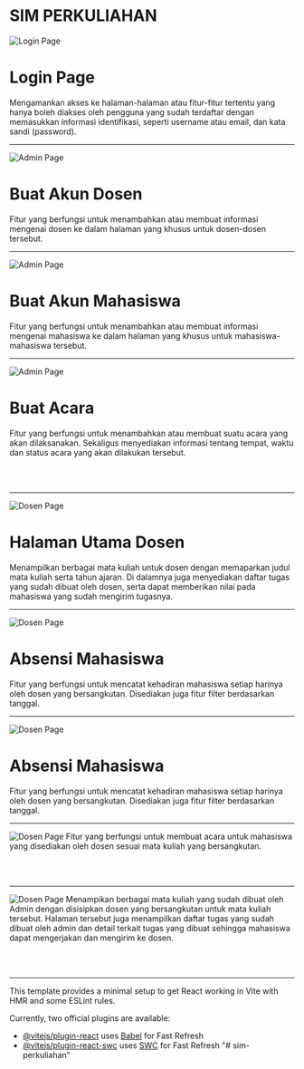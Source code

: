 # SIM PERKULIAHAN

![Login Page](images/Login.png)

<h1>Login Page</h1>
Mengamankan akses ke halaman-halaman atau fitur-fitur tertentu yang hanya boleh diakses oleh pengguna yang sudah terdaftar dengan memasukkan informasi identifikasi, seperti username atau email, dan kata sandi (password).
<hr>

![Admin Page](images/AdminDosen.png)

<h1>Buat Akun Dosen</h1>
Fitur yang berfungsi untuk menambahkan atau membuat informasi mengenai dosen ke dalam halaman yang khusus untuk dosen-dosen tersebut.
<hr>

![Admin Page](images/AdminMahasiswa.png)

<h1>Buat Akun Mahasiswa</h1>
Fitur yang berfungsi untuk menambahkan atau membuat informasi mengenai mahasiswa ke dalam halaman yang khusus untuk mahasiswa-mahasiswa tersebut.
<hr>

![Admin Page](images/AdminAcara.png)

<h1>Buat Acara</h1>
Fitur yang berfungsi untuk menambahkan atau membuat suatu acara yang akan dilaksanakan. Sekaligus menyediakan informasi tentang tempat, waktu dan status acara yang akan dilakukan tersebut.

<br></br>

<hr>

![Dosen Page](images/DosenDashboard.png)

<h1>Halaman Utama Dosen</h1>
Menampilkan berbagai mata kuliah untuk dosen dengan memaparkan judul mata kuliah serta tahun ajaran. Di dalamnya juga menyediakan daftar tugas yang sudah dibuat oleh dosen, serta dapat memberikan nilai pada mahasiswa yang sudah mengirim tugasnya.

<hr>

![Dosen Page](images/DosenAbsensi.png)

<h1>Absensi Mahasiswa</h1>
Fitur yang berfungsi untuk mencatat kehadiran mahasiswa setiap harinya oleh dosen yang bersangkutan. Disediakan juga fitur filter berdasarkan tanggal.

<hr>

![Dosen Page](images/DosenAbsensi.png)

<h1>Absensi Mahasiswa</h1>
Fitur yang berfungsi untuk mencatat kehadiran mahasiswa setiap harinya oleh dosen yang bersangkutan. Disediakan juga fitur filter berdasarkan tanggal.

<hr>

![Dosen Page](images/DosenBerita.png)
Fitur yang berfungsi untuk membuat acara untuk mahasiswa yang disediakan oleh dosen sesuai mata kuliah yang bersangkutan.

<br></br>

<hr>

![Dosen Page](images/MahasiswaPenugasan.png)
Menampikan berbagai mata kuliah yang sudah dibuat oleh Admin dengan disisipkan dosen yang bersangkutan untuk mata kuliah tersebut. Halaman tersebut juga menampilkan daftar tugas yang sudah dibuat oleh admin dan detail terkait tugas yang dibuat sehingga mahasiswa dapat mengerjakan dan mengirim ke dosen.

<br></br>

<hr>

This template provides a minimal setup to get React working in Vite with HMR and some ESLint rules.

Currently, two official plugins are available:

- [@vitejs/plugin-react](https://github.com/vitejs/vite-plugin-react/blob/main/packages/plugin-react/README.md) uses [Babel](https://babeljs.io/) for Fast Refresh
- [@vitejs/plugin-react-swc](https://github.com/vitejs/vite-plugin-react-swc) uses [SWC](https://swc.rs/) for Fast Refresh
  "# sim-perkuliahan"
